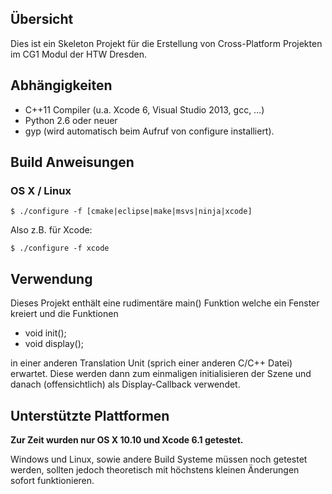 ## Übersicht

Dies ist ein Skeleton Projekt für die Erstellung von Cross-Platform Projekten im CG1 Modul der HTW Dresden.

## Abhängigkeiten

* C++11 Compiler (u.a. Xcode 6, Visual Studio 2013, gcc, …)
* Python 2.6 oder neuer
* gyp (wird automatisch beim Aufruf von configure installiert).

## Build Anweisungen

### OS X / Linux

    $ ./configure -f [cmake|eclipse|make|msvs|ninja|xcode]

Also z.B. für Xcode:

    $ ./configure -f xcode

## Verwendung

Dieses Projekt enthält eine rudimentäre main() Funktion welche ein Fenster kreiert und die Funktionen

- void init();
- void display();

in einer anderen Translation Unit (sprich einer anderen C/C++ Datei) erwartet.
Diese werden dann zum einmaligen initialisieren der Szene und danach (offensichtlich) als Display-Callback verwendet.

## Unterstützte Plattformen

__Zur Zeit wurden nur OS X 10.10 und Xcode 6.1 getestet.__

Windows und Linux, sowie andere Build Systeme müssen noch getestet werden,
sollten jedoch theoretisch mit höchstens kleinen Änderungen sofort funktionieren.
